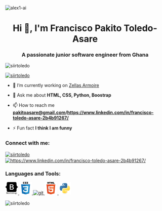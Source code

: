 <p align="left"> <img src="https://komarev.com/ghpvc/?username=siirtoledo&label=Profile%20views&color=0e75b6&style=flat" alt="alex1-ai" /> </p>
<h1 align="center">Hi 👋, I'm Francisco Pakito Toledo-Asare</h1>
<h3 align="center">A passionate junior software engineer from Ghana</h3>

<p align="left"> <img src="https://komarev.com/ghpvc/?username=siirtoledo&label=Profile%20views&color=0e75b6&style=flat" alt="siirtoledo" /> </p>

<p align="left"> <a href="https://twitter.com/siirtoledo" target="blank"><img src="https://img.shields.io/twitter/follow/siirtoledo?logo=twitter&style=for-the-badge" alt="siirtoledo" /></a> </p>

- 🔭 I’m currently working on [Zellas Armoire](https://github.com/siirtoledo/Zellas_Armoire_web_app.git)

- 💬 Ask me about **HTML, CSS, Python, Boostrap**

- 📫 How to reach me **pakitoasare@gmail.com/https://www.linkedin.com/in/francisco-toledo-asare-2b4b91267/**

- ⚡ Fun fact **I think I am funny**
  

<h3 align="left">Connect with me:</h3>
<p align="left">
<a href="https://twitter.com/siirtoledo" target="blank"><img align="center" src="https://raw.githubusercontent.com/rahuldkjain/github-profile-readme-generator/master/src/images/icons/Social/twitter.svg" alt="siirtoledo" height="30" width="40" /></a>
<a href="https://linkedin.com/in/https://www.linkedin.com/in/francisco-toledo-asare-2b4b91267/" target="blank"><img align="center" src="https://raw.githubusercontent.com/rahuldkjain/github-profile-readme-generator/master/src/images/icons/Social/linked-in-alt.svg" alt="https://www.linkedin.com/in/francisco-toledo-asare-2b4b91267/" height="30" width="40" /></a>
</p>

<h3 align="left">Languages and Tools:</h3>
<p align="left"> <a href="https://getbootstrap.com" target="_blank" rel="noreferrer"> <img src="https://raw.githubusercontent.com/devicons/devicon/master/icons/bootstrap/bootstrap-plain-wordmark.svg" alt="bootstrap" width="40" height="40"/> </a> <a href="https://www.w3schools.com/css/" target="_blank" rel="noreferrer"> <img src="https://raw.githubusercontent.com/devicons/devicon/master/icons/css3/css3-original-wordmark.svg" alt="css3" width="40" height="40"/> </a> <a href="https://git-scm.com/" target="_blank" rel="noreferrer"> <img src="https://www.vectorlogo.zone/logos/git-scm/git-scm-icon.svg" alt="git" width="40" height="40"/> </a> <a href="https://www.w3.org/html/" target="_blank" rel="noreferrer"> <img src="https://raw.githubusercontent.com/devicons/devicon/master/icons/html5/html5-original-wordmark.svg" alt="html5" width="40" height="40"/> </a> <a href="https://www.python.org" target="_blank" rel="noreferrer"> <img src="https://raw.githubusercontent.com/devicons/devicon/master/icons/python/python-original.svg" alt="python" width="40" height="40"/> </a> </p>

<p><img align="center" src="https://github-readme-stats.vercel.app/api/top-langs?username=siirtoledo&show_icons=true&locale=en&layout=compact" alt="siirtoledo" /></p>
